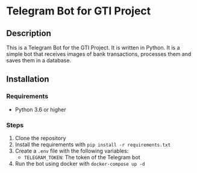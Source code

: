 # Telegram Bot for GTI Project

## Description

This is a Telegram Bot for the GTI Project. It is written in Python. It is a simple bot that receives images of bank transactions, processes them and saves them in a database.

## Installation

### Requirements

- Python 3.6 or higher

### Steps

1. Clone the repository
2. Install the requirements with `pip install -r requirements.txt`
3. Create a `.env` file with the following variables:
    - `TELEGRAM_TOKEN`: The token of the Telegram bot
4. Run the bot using docker with `docker-compose up -d`